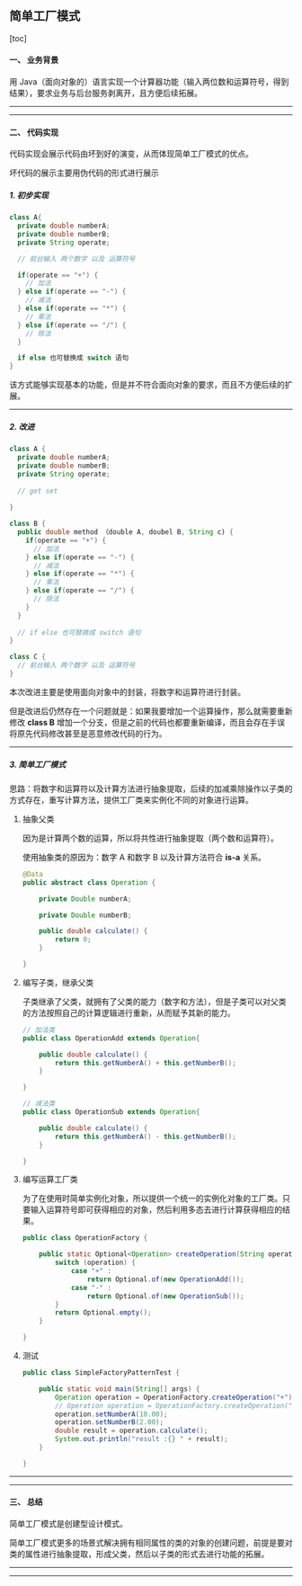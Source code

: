 ## 简单工厂模式

[toc]

#### 一、 业务背景

用 Java（面向对象的）语言实现一个计算器功能（输入两位数和运算符号，得到结果），要求业务与后台服务剥离开，且方便后续拓展。

---

---

#### 二、 代码实现

代码实现会展示代码由坏到好的演变，从而体现简单工厂模式的优点。

坏代码的展示主要用伪代码的形式进行展示

##### 1. 初步实现

~~~java
class A{
  private double numberA;
  private double numberB;
  private String operate;

  // 前台输入 两个数字 以及 运算符号 

  if(operate == "+") {
    // 加法
  } else if(operate == "-") {
    // 减法
  } else if(operate == "*") {
    // 乘法
  } else if(operate == "/") {
    // 除法
  }

  if else 也可替换成 switch 语句
}
~~~

该方式能够实现基本的功能，但是并不符合面向对象的要求，而且不方便后续的扩展。

---

##### 2. 改进

~~~java
class A {
  private double numberA;
  private double numberB;
  private String operate;
  
  // get set 
  
}

class B {
  public double method （double A, doubel B, String c) {
    if(operate == "+") {
      // 加法
    } else if(operate == "-") {
      // 减法
    } else if(operate == "*") {
      // 乘法
    } else if(operate == "/") {
      // 除法
    }
  }
  
  // if else 也可替换成 switch 语句
}

class C {
  // 前台输入 两个数字 以及 运算符号 
}
~~~

本次改进主要是使用面向对象中的封装，将数字和运算符进行封装。

但是改进后仍然存在一个问题就是：如果我要增加一个运算操作，那么就需要重新修改 **class B** 增加一个分支，但是之前的代码也都要重新编译，而且会存在手误将原先代码修改甚至是恶意修改代码的行为。

---

##### 3. 简单工厂模式

思路：将数字和运算符以及计算方法进行抽象提取，后续的加减乘除操作以子类的方式存在，重写计算方法，提供工厂类来实例化不同的对象进行运算。

1. 抽象父类

   因为是计算两个数的运算，所以将共性进行抽象提取（两个数和运算符）。

   使用抽象类的原因为：数字 A 和数字 B 以及计算方法符合 **is-a** 关系。

   ~~~java
   @Data
   public abstract class Operation {
   
       private Double numberA;
   
       private Double numberB;
   
       public double calculate() {
           return 0;
       }
   
   }
   ~~~

2. 编写子类，继承父类

   子类继承了父类，就拥有了父类的能力（数字和方法），但是子类可以对父类的方法按照自己的计算逻辑进行重新，从而赋予其新的能力。

   ~~~java
   // 加法类
   public class OperationAdd extends Operation{
   
       public double calculate() {
           return this.getNumberA() + this.getNumberB();
       }
   
   }
   
   // 减法类
   public class OperationSub extends Operation{
   
       public double calculate() {
           return this.getNumberA() - this.getNumberB();
       }
   
   }
   ~~~

3. 编写运算工厂类

   为了在使用时简单实例化对象，所以提供一个统一的实例化对象的工厂类。只要输入运算符号即可获得相应的对象，然后利用多态去进行计算获得相应的结果。

   ~~~java
   public class OperationFactory {
   
       public static Optional<Operation> createOperation(String operation) {
           switch (operation) {
               case "+" :
                   return Optional.of(new OperationAdd());
               case "-" :
                   return Optional.of(new OperationSub());
           }
           return Optional.empty();
       }
   
   }
   ~~~

4. 测试

   ~~~java
   public class SimpleFactoryPatternTest {
   
       public static void main(String[] args) {
           Operation operation = OperationFactory.createOperation("+").get();
           // Operation operation = OperationFactory.createOperation("-").get();
           operation.setNumberA(10.00);
           operation.setNumberB(2.00);
           double result = operation.calculate();
           System.out.println("result :{} " + result);
       }
   
   }
   ~~~

---

---

#### 三、 总结

简单工厂模式是创建型设计模式。

简单工厂模式更多的场景式解决拥有相同属性的类的对象的创建问题，前提是要对类的属性进行抽象提取，形成父类，然后以子类的形式去进行功能的拓展。

---

---

